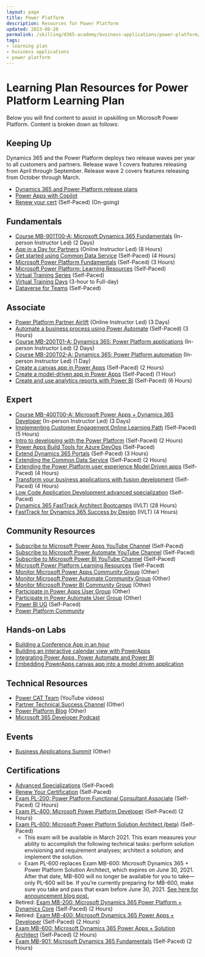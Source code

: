 ```yaml
---
layout: page
title: Power Platform
description: Resources for Power Platform
updated: 2023-08-20
permalink: /skilling/d365-academy/business-applications/power-platform/power-platform-learning-plan
tags:
- learning plan
- business applications
- power platform
---
```


# Learning Plan Resources for Power Platform Learning Plan

Below you will find content to assist in upskilling on Microsoft Power Platform. Content is broken down as follows:

## Keeping Up

Dynamics 365 and the Power Platform deploys two release waves per year to all customers and partners.  Release wave 1 covers features releasing from April through September.  Release wave 2 covers features releasing from October through March.

* <a href="https://docs.microsoft.com/en-us/dynamics365/release-plans/" target="_blank">Dynamics 365 and Power Platform release plans </a>
* <a href="https://cloudblogs.microsoft.com/powerplatform/2023/03/16/power-platform-is-leading-a-new-era-of-ai-generated-low-code-app-development/" target="_blank">Power Apps with Copilot </a>
* [Renew your cert](https://techcommunity.microsoft.com/t5/microsoft-learn-blog/is-your-certification-expiring-soon-renew-it-for-free-today/ba-p/2150405) (Self-Paced) (On-going)

## Fundamentals

* [Course MB-901T00-A: Microsoft Dynamics 365 Fundamentals](https://docs.microsoft.com/en-us/learn/certifications/courses/mb-901t00) (In-person Instructor Led) (2 Days)
* [App in a Day for Partners](https://aka.ms/AIADEvent) (Online Instructor Led) (8 Hours)
* [Get started using Common Data Service](https://docs.microsoft.com/en-us/learn/paths/get-started-cds/) (Self-Paced) (4 Hours)
* [Microsoft Power Platform Fundamentals](https://docs.microsoft.com/en-us/learn/paths/power-plat-fundamentals/) (Self-Paced) (3 Hours)
* [Microsoft Power Platform: Learning Resources](https://powerapps.microsoft.com/en-us/blog/microsoft-powerapps-learning-resources) (Self-Paced)
* [Virtual Training Series](https://partner.microsoft.com/en-US/training/virtual-training-series#/?products=bus-apps) (Self-Paced)
* [Virtual Training Days](https://mvtd.events.microsoft.com/?powerplatformevent=allpowerplatform) (3-hour to Full-day)
* [Dataverse for Teams](https://github.com/microsoft/PartnerResources/blob/main/LearningPlanResources/Modern%20Workplace%20%2B%20Security/Microsoft%20Teams/Dataverse%20For%20Teams.md) (Self-Paced)

## Associate

* [Power Platform Partner Airlift](https://www.microsoftevents.com/profile/web/index.cfm?PKwebID=0x1196222abcd) (Online Instructor Led) (3 Days)
* [Automate a business process using Power Automate](https://docs.microsoft.com/en-us/learn/paths/automate-process-power-automate/) (Self-Paced) (3 Hours)
* [Course MB-200T01-A: Dynamics 365: Power Platform applications](https://docs.microsoft.com/en-us/learn/certifications/courses/mb-200t01) (In-person Instructor Led) (2 Days)
* [Course MB-200T02-A: Dynamics 365: Power Platform automation](https://docs.microsoft.com/en-us/learn/certifications/courses/mb-200t02) (In-person Instructor Led) (1 Day)
* [Create a canvas app in Power Apps](https://docs.microsoft.com/en-us/learn/paths/create-powerapps/) (Self-Paced) (2 Hours)
* [Create a model-driven app in Power Apps](https://docs.microsoft.com/en-us/learn/paths/create-app-models-business-processes/) (Self-Paced) (1 Hour)
* [Create and use analytics reports with Power BI](https://docs.microsoft.com/en-us/learn/paths/create-use-analytics-reports-power-bi/) (Self-Paced) (6 Hours)

## Expert

* [Course MB-400T00-A: Microsoft Power Apps + Dynamics 365 Developer](https://docs.microsoft.com/en-us/learn/certifications/courses/mb-400t00) (In-person Instructor Led) (3 Days)
* [Implementing Customer Engagement Online Learning Path](https://docs.microsoft.com/en-us/learn/paths/implementing-customer-engagement-apps/) (Self-Paced) (5 Hours)
* [Intro to developing with the Power Platform](https://docs.microsoft.com/en-us/learn/paths/intro-developing-power-platform/) (Self-Paced) (2 Hours)
* [Power Apps Build Tools for Azure DevOps](https://devblogs.microsoft.com/premier-developer/power-apps-build-tools-for-azure-devops/) (Self-Paced)
* [Extend Dynamics 365 Portals](https://docs.microsoft.com/en-us/learn/paths/extend-dynamics-365-portals/) (Self-Paced) (3 Hours)
* [Extending the Common Data Service](https://docs.microsoft.com/en-us/learn/paths/extend-power-platform-common-data-service/) (Self-Paced) (2 Hours)
* [Extending the Power Platform user experience Model Driven apps](https://docs.microsoft.com/en-us/learn/paths/extend-power-platform-model-driven-app/) (Self-Paced) (4 Hours)
* [Transform your business applications with fusion development](https://docs.microsoft.com/en-us/learn/paths/transform-business-applications-with-fusion-development/?WT.mc_id=dotnet-28653-masoucou) (Self-Paced) (4 Hours)
* [Low Code Application Development advanced specialization](https://partner.microsoft.com/en-us/training/assets/collection/low-code-application-development-advanced-specialization#/) (Self-Paced)
* [Dynamics 365 FastTrack Architect Bootcamps](https://aka.ms/d365ftabootcamp) (IVLT) (28 Hours)
* [FastTrack for Dynamics 365 Success by Design](https://aka.ms/d365FasTrackSbDTraining) (IVLT) (4 Hours)

## Community Resources

* [Subscribe to Microsoft Power Apps YouTube Channel](https://www.youtube.com/channel/UCGfWR2ekfRFckLjev6eQYLg) (Self-Paced)
* [Subscribe to Microsoft Power Automate YouTube Channel](https://www.youtube.com/channel/UCG98S4lL7nwlN8dxSF322bA) (Self-Paced)
* [Subscribe to Microsoft Power BI YouTube Channel](https://www.youtube.com/channel/UCy--PYvwBwAeuYaR8JLmrfg) (Self-Paced)
* [Microsoft Power Platform Learning Resources](https://powerapps.microsoft.com/en-us/blog/microsoft-powerapps-learning-resources/) (Self-Paced)
* [Monitor Microsoft Power Apps Community Group](https://powerusers.microsoft.com/t5/Power-Apps-Community/ct-p/PowerApps1) (Other)
* [Monitor Microsoft Power Automate Community Group](https://powerusers.microsoft.com/t5/Microsoft-Power-Automate/ct-p/MPACommunity) (Other)
* [Monitor Microsoft Power BI Community Group](https://community.powerbi.com/t5/Forums/ct-p/PBI_Comm_Forums) (Other)
* [Participate in Power Apps User Group](https://www.powerappsug.com/home) (Other)
* [Participate in Power Automate User Group](https://www.automateug.com/home) (Other)
* [Power BI UG](https://www.pbiusergroup.com/home) (Self-Paced)
* [Power Platform Community](https://powerusers.microsoft.com/)

## Hands-on Labs

* [Building a Conference App in an hour](https://powerapps.microsoft.com/en-us/blog/hands-on-lab-building-a-conference-app-in-60-min/)
* [Building an interactive calendar view with PowerApps](https://docs.microsoft.com/en-us/archive/blogs/davidni/building-an-interactive-calendar-view-with-powerapps)
* [Integrating Power Apps, Power Automate and Power BI](https://powerusers.microsoft.com/t5/News-Announcements/Integrating-PowerApps-Power-BI-and-Flow-to-create-realtime/ba-p/297146)
* [Embedding PowerApps canvas app into a model driven application](https://powerusers.microsoft.com/t5/News-Announcements/Adv-Hands-On-Lab-4-Embedding-PowerApps-canvas-app-into-a-model/ba-p/345797)

## Technical Resources

* [Power CAT Team](https://www.youtube.com/playlist?list=PLi9EhCY4z99W2QOTgbwhFZEjpqc8YZDVH) (YouTube videos)
* [Partner Technical Success Channel](https://www.microsoft.com/en-us/us-partner-blog/2021/04/22/announcing-the-new-partner-technical-success-channel) (Other)
* [Power Platform Blog](https://cloudblogs.microsoft.com/powerplatform) (Other)
* [Microsoft 365 Developer Podcast](https://www.m365devpodcast.com/)

## Events

* [Business Applications Summit](https://www.microsoft.com/en-us/BusinessApplicationsSummit) (Other)

## Certifications

* [Advanced Specializations](https://partner.microsoft.com/en-us/membership/advanced-specialization#tab-content-2) (Self-Paced)
* [Renew Your Certification](https://docs.microsoft.com/en-us/learn/certifications/renew-your-microsoft-certification) (Self-Paced)
* [Exam PL-200: Power Platform Functional Consultant Associate](https://docs.microsoft.com/en-us/learn/certifications/exams/pl-200) (Self-Paced) (2 Hours)
* [Exam PL-400: Microsoft Power Platform Developer](https://docs.microsoft.com/en-us/learn/certifications/exams/pl-400) (Self-Paced) (2 Hours)
* [Exam PL-600: Microsoft Power Platform Solution Architect (beta)](https://docs.microsoft.com/en-us/learn/certifications/exams/pl-600) (Self-Paced)
  * This exam will be available in March 2021. This exam measures your ability to accomplish the following technical tasks: perform solution envisioning and requirement analyses; architect a solution; and implement the solution.
  * Exam PL-600 replaces Exam MB-600: Microsoft Dynamics 365 + Power Platform Solution Architect, which expires on June 30, 2021. After that date, MB-600 will no longer be available for you to take—only PL-600 will be. If you’re currently preparing for MB-600, make sure you take and pass that exam before June 30, 2021. [See here for announcement blog post.](https://techcommunity.microsoft.com/t5/microsoft-learn-blog/new-certification-microsoft-power-platform-solution-architect/ba-p/1628149)
* Retired: [Exam MB-200:  Microsoft Dynamics 365 Power Platform + Dynamics Core](https://docs.microsoft.com/en-us/learn/certifications/exams/mb-200) (Self-Paced) (2 Hours)
* Retired: [Exam MB-400: Microsoft Dynamics 365 Power Apps + Developer](https://docs.microsoft.com/en-us/learn/certifications/exams/mb-400) (Self-Paced) (2 Hours)
* [Exam MB-600: Microsoft Dynamics 365 Power Apps + Solution Architect](https://docs.microsoft.com/en-us/learn/certifications/exams/mb-600) (Self-Paced) (2 Hours)
* [Exam MB-901: Microsoft Dynamics 365 Fundamentals](https://docs.microsoft.com/en-us/learn/certifications/exams/mb-901) (Self-Paced) (2 Hours)
